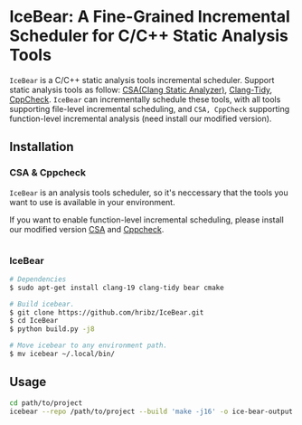 # IceBear: A Fine-Grained Incremental Scheduler for C/C++ Static Analysis Tools
`IceBear` is a C/C++ static analysis tools incremental scheduler. Support static analysis tools as follow: [CSA(Clang Static Analyzer)](https://clang-analyzer.llvm.org/), [Clang-Tidy](https://clang.llvm.org/extra/clang-tidy/), [CppCheck](https://cppcheck.sourceforge.io/).
`IceBear` can incrementally schedule these tools, with all tools supporting file-level incremental scheduling, and `CSA, CppCheck` supporting function-level incremental analysis (need install our modified version).

## Installation
### CSA & Cppcheck
`IceBear` is an analysis tools scheduler, so it's neccessary that the tools you want to use is available in your environment.

If you want to enable function-level incremental scheduling, please install our modified version [CSA](https://github.com/hribz/llvm-project-ica/tree/main) and [Cppcheck](https://github.com/hribz/cppcheck-ica/tree/2.16.ica).

```bash

```

### IceBear
```bash
# Dependencies
$ sudo apt-get install clang-19 clang-tidy bear cmake

# Build icebear.
$ git clone https://github.com/hribz/IceBear.git
$ cd IceBear
$ python build.py -j8

# Move icebear to any environment path.
$ mv icebear ~/.local/bin/
```

## Usage

```bash
cd path/to/project
icebear --repo /path/to/project --build 'make -j16' -o ice-bear-output -j 16 --inc func --clang path/to/clang --cppcheck path/to/cppcheck
```